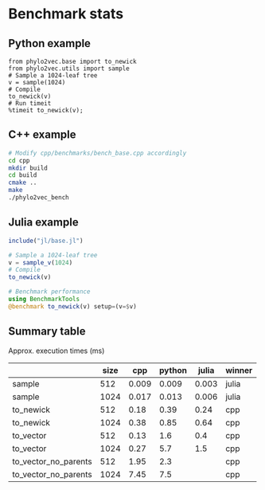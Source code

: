 # Benchmark stats

## Python example

```ipython
from phylo2vec.base import to_newick
from phylo2vec.utils import sample
# Sample a 1024-leaf tree
v = sample(1024)
# Compile
to_newick(v)
# Run timeit
%timeit to_newick(v);
```

## C++ example

```bash
# Modify cpp/benchmarks/bench_base.cpp accordingly
cd cpp
mkdir build
cd build
cmake ..
make
./phylo2vec_bench
```

## Julia example

```julia
include("jl/base.jl")

# Sample a 1024-leaf tree
v = sample_v(1024)
# Compile
to_newick(v)

# Benchmark performance
using BenchmarkTools
@benchmark to_newick(v) setup=(v=$v)
```

## Summary table

Approx. execution times (ms)

|                      | size | cpp   | python | julia | winner |
|----------------------|------|------ |--------|-------|--------|
| sample               | 512  | 0.009 | 0.009  | 0.003 | julia  |
| sample               | 1024 | 0.017 | 0.013  | 0.006 | julia  |
| to_newick            | 512  | 0.18  | 0.39   | 0.24  | cpp    |
| to_newick            | 1024 | 0.38  | 0.85   | 0.64  | cpp    |
| to_vector            | 512  | 0.13  | 1.6    | 0.4   | cpp    |
| to_vector            | 1024 | 0.27  | 5.7    | 1.5   | cpp    |
| to_vector_no_parents | 512  | 1.95  | 2.3    |       | cpp    |
| to_vector_no_parents | 1024 | 7.45  | 7.5    |       | cpp    |
